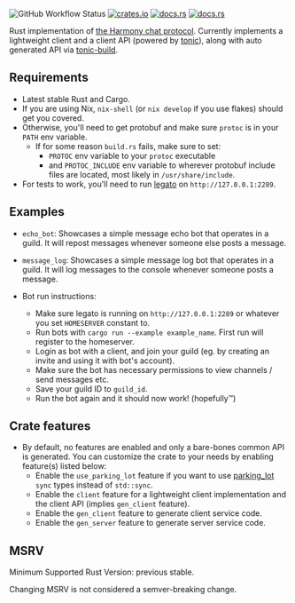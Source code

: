 ![GitHub Workflow Status](https://img.shields.io/github/workflow/status/yusdacra/harmony_rust_sdk/Rust)
[![crates.io](https://img.shields.io/crates/v/harmony_rust_sdk)](https://crates.io/crates/harmony_rust_sdk)
[![docs.rs](https://docs.rs/harmony_rust_sdk/badge.svg)](https://docs.rs/harmony_rust_sdk)
[![docs.rs](https://img.shields.io/badge/docs-master-blue)](https://harmonyapp.io/harmony_rust_sdk)

Rust implementation of [the Harmony chat protocol](https://github.com/harmony-development).
Currently implements a lightweight client and a client API (powered by [tonic](https://crates.io/crates/tonic)), along with auto generated API via [tonic-build](https://crates.io/crates/tonic-build).

## Requirements
- Latest stable Rust and Cargo.
- If you are using Nix, `nix-shell` (or `nix develop` if you use flakes) should get you covered.
- Otherwise, you'll need to get protobuf and make sure `protoc` is in your `PATH` env variable.
  - If for some reason `build.rs` fails, make sure to set: 
    - `PROTOC` env variable to your `protoc` executable
    - and `PROTOC_INCLUDE` env variable to wherever protobuf include files are located, most likely in `/usr/share/include`.
- For tests to work, you'll need to run [legato](https://github.com/harmony-development/legato) on `http://127.0.0.1:2289`.

## Examples
- `echo_bot`: Showcases a simple message echo bot that operates in a guild. It will repost messages whenever someone else posts a message.
- `message_log`: Showcases a simple message log bot that operates in a guild. It will log messages to the console whenever someone posts a message.

- Bot run instructions:
    - Make sure legato is running on `http://127.0.0.1:2289` or whatever you set `HOMESERVER` constant to.
    - Run bots with `cargo run --example example_name`. First run will register to the homeserver.
    - Login as bot with a client, and join your guild (eg. by creating an invite and using it with bot's account).
    - Make sure the bot has necessary permissions to view channels / send messages etc.
    - Save your guild ID to `guild_id`.
    - Run the bot again and it should now work! (hopefully™)

## Crate features
- By default, no features are enabled and only a bare-bones common API is generated. You can customize the crate to your needs by enabling feature(s) listed below:
    - Enable the `use_parking_lot` feature if you want to use [parking_lot](https://github.com/Amanieu/parking_lot) `sync` types instead of `std::sync`.
    - Enable the `client` feature for a lightweight client implementation and the client API (implies `gen_client` feature).
    - Enable the `gen_client` feature to generate client service code.
    - Enable the `gen_server` feature to generate server service code.

## MSRV
Minimum Supported Rust Version: previous stable.

Changing MSRV is not considered a semver-breaking change.